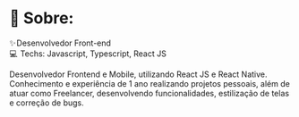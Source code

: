 # 💫 Sobre:
✨ Desenvolvedor Front-end <br> 💻  Techs: Javascript, Typescript, React JS<br>

Desenvolvedor Frontend e Mobile, utilizando React JS e React Native. Conhecimento e experiência de 1 ano realizando projetos pessoais, além de atuar como Freelancer, desenvolvendo funcionalidades, estilização de telas e correção de bugs.
